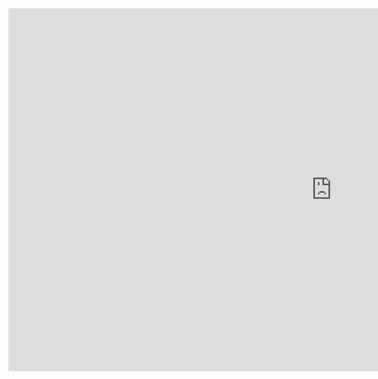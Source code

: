 <iframe width="1280" height="720" src="https://www.youtube.com/embed/B3faYe5V4Sk" title="Motionless In White - Voices [OFFICIAL VIDEO]" frameborder="0" allow="accelerometer; autoplay; clipboard-write; encrypted-media; gyroscope; picture-in-picture; web-share" referrerpolicy="strict-origin-when-cross-origin" allowfullscreen></iframe>
